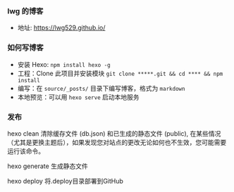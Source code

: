 ### lwg 的博客

* 地址: <https://lwg529.github.io/>

### 如何写博客

* 安装 Hexo: `npm install hexo -g`
* 工程：Clone 此项目并安装模块 `git clone *****.git && cd **** && npm install`
* 编写：在 `source/_posts/` 目录下编写博客，格式为 `markdown`
* 本地预览：可以用 `hexo serve` 启动本地服务

### 发布

hexo clean 清除缓存文件 (db.json) 和已生成的静态文件 (public), 在某些情况（尤其是更换主题后），如果发现您对站点的更改无论如何也不生效，您可能需要运行该命令。

hexo generate 生成静态文件

hexo deploy 将.deploy目录部署到GitHub
